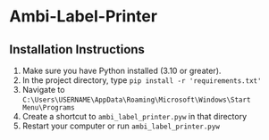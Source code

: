 # Ambi-Label-Printer

## Installation Instructions
1. Make sure you have Python installed (3.10 or greater).
2. In the project directory, type `pip install -r 'requirements.txt'`
3. Navigate to `C:\Users\USERNAME\AppData\Roaming\Microsoft\Windows\Start Menu\Programs`
4. Create a shortcut to `ambi_label_printer.pyw` in that directory
5. Restart your computer or run `ambi_label_printer.pyw`
